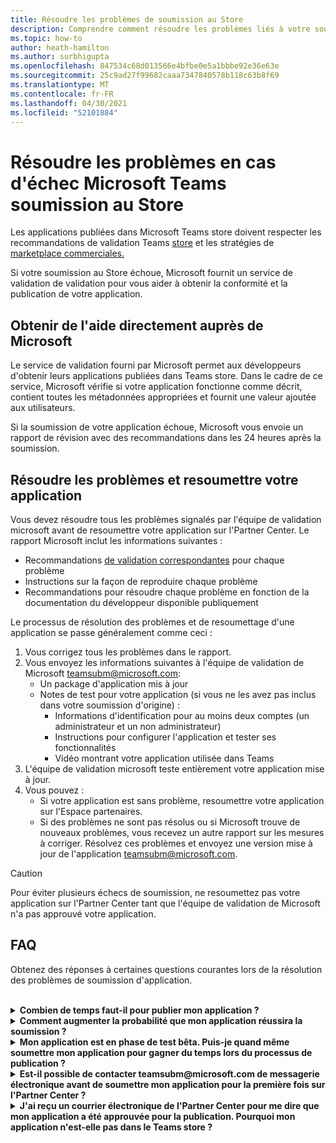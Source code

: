 ```yaml
---
title: Résoudre les problèmes de soumission au Store
description: Comprendre comment résoudre les problèmes liés à votre soumission au Microsoft Teams store.
ms.topic: how-to
author: heath-hamilton
ms.author: surbhigupta
ms.openlocfilehash: 847534c68d013566e4bfbe0e5a1bbbe92e36e63e
ms.sourcegitcommit: 25c9ad27f99682caaa7347840578b118c63b8f69
ms.translationtype: MT
ms.contentlocale: fr-FR
ms.lasthandoff: 04/30/2021
ms.locfileid: "52101884"
---
```

# <a name="resolve-issues-if-your-microsoft-teams-store-submission-fails"></a>Résoudre les problèmes en cas d'échec Microsoft Teams soumission au Store

Les applications publiées dans Microsoft Teams store doivent respecter les recommandations de validation Teams [store](~/concepts/deploy-and-publish/appsource/prepare/teams-store-validation-guidelines.md) et les stratégies de [marketplace commerciales.](https://docs.microsoft.com/legal/marketplace/certification-policies)

Si votre soumission au Store échoue, Microsoft fournit un service de validation de validation pour vous aider à obtenir la conformité et la publication de votre application.

## <a name="get-help-directly-from-microsoft"></a>Obtenir de l'aide directement auprès de Microsoft

Le service de validation fourni par Microsoft permet aux développeurs d'obtenir leurs applications publiées dans Teams store. Dans le cadre de ce service, Microsoft vérifie si votre application fonctionne comme décrit, contient toutes les métadonnées appropriées et fournit une valeur ajoutée aux utilisateurs.

Si la soumission de votre application échoue, Microsoft vous envoie un rapport de révision avec des recommandations dans les 24 heures après la soumission.

## <a name="resolve-issues-and-resubmit-your-app"></a>Résoudre les problèmes et resoumettre votre application

Vous devez résoudre tous les problèmes signalés par l'équipe de validation microsoft avant de resoumettre votre application sur l'Partner Center. Le rapport Microsoft inclut les informations suivantes :

* Recommandations [de validation correspondantes](~/concepts/deploy-and-publish/appsource/prepare/teams-store-validation-guidelines.md) pour chaque problème
* Instructions sur la façon de reproduire chaque problème
* Recommandations pour résoudre chaque problème en fonction de la documentation du développeur disponible publiquement

Le processus de résolution des problèmes et de resoumettage d'une application se passe généralement comme ceci :

1. Vous corrigez tous les problèmes dans le rapport.
1. Vous envoyez les informations suivantes à l'équipe de validation de Microsoft <a href="mailto:teamsubm@microsoft.com">teamsubm@microsoft.com</a>:
   * Un package d'application mis à jour
   * Notes de test pour votre application (si vous ne les avez pas inclus dans votre soumission d'origine) :
      * Informations d'identification pour au moins deux comptes (un administrateur et un non administrateur)
      * Instructions pour configurer l'application et tester ses fonctionnalités
      * Vidéo montrant votre application utilisée dans Teams
1. L'équipe de validation microsoft teste entièrement votre application mise à jour.
1. Vous pouvez :
   * Si votre application est sans problème, resoumettre votre application sur l'Espace partenaires.
   * Si des problèmes ne sont pas résolus ou si Microsoft trouve de nouveaux problèmes, vous recevez un autre rapport sur les mesures à corriger. Résolvez ces problèmes et envoyez une version mise à jour de l'application <a href="mailto:teamsubm@microsoft.com">teamsubm@microsoft.com</a>.

> [!CAUTION]
> Pour éviter plusieurs échecs de soumission, ne resoumettez pas votre application sur l'Partner Center tant que l'équipe de validation de Microsoft n'a pas approuvé votre application.

## <a name="faq"></a>FAQ

Obtenez des réponses à certaines questions courantes lors de la résolution des problèmes de soumission d'application.

<br>

<details>

<summary><b>Combien de temps faut-il pour publier mon application ?</b></summary>

Si votre soumission au Store ne présente aucun problème, votre application publiera dans un délai de 1 à 2 jours ou moins. Si votre application échoue, une équipe microsoft vous fournit des recommandations pour résoudre les problèmes. Une fois ces correctifs corrigés et que vous renvoyez une application mise à jour à cette équipe, vous serez averti dans les 24 heures si votre application est prête à être publiée ou a encore besoin de travail.

<br>

</details>

<details>

<summary><b>Comment augmenter la probabilité que mon application réussira la soumission ?</b></summary>

Les opérations suivantes peuvent aboutir à une soumission réussie :

1. Développez votre application en fonction des recommandations [Teams conception.](~/concepts/design/design-teams-app-overview.md)
1. Assurez-vous que votre application respecte les instructions de [validation Teams store](~/concepts/deploy-and-publish/appsource/prepare/teams-store-validation-guidelines.md) et les stratégies de certification de Microsoft Commercial [Marketplace.](https://docs.microsoft.com/legal/marketplace/certification-policies)
1. Testez votre package d'application avec [l Microsoft Teams de validation d'application.](https://dev.teams.microsoft.com/appvalidation.html)
1. [Préparez votre soumission Teams au Store.](~/concepts/deploy-and-publish/appsource/prepare/submission-checklist.md)

<br>

</details>

<details>

<summary><b>Mon application est en phase de test bêta. Puis-je quand même soumettre mon application pour gagner du temps lors du processus de publication ?</b></summary>

Non. Microsoft valide uniquement les applications prêtes pour la production.

<br>

</details>

<details>

<summary><b>Est-il possible de contacter teamsubm@microsoft.com de messagerie électronique avant de soumettre mon application pour la première fois sur l'Partner Center ?</b></summary>

Non. Microsoft ne commence pas à valider votre application tant que vous n'avez pas soumis votre application pour la première fois sur l'Partner Center.

<br>

</details>

<details>

<summary><b>J'ai reçu un courrier électronique de l'Partner Center pour me dire que mon application a été approuvée pour la publication. Pourquoi mon application n'est-elle pas dans le Teams store ?</b></summary>

Une fois votre application approuvée, la publication prend généralement entre 1 et 2 jours ou jours, en fonction des fonctionnalités de l'application.Si votre application n'a pas été publiée au bout de deux jours ouv, contactez <a href="mailto:teamsubm@microsoft.com">teamsubm@microsoft.com</a>.

<br>

</details>
